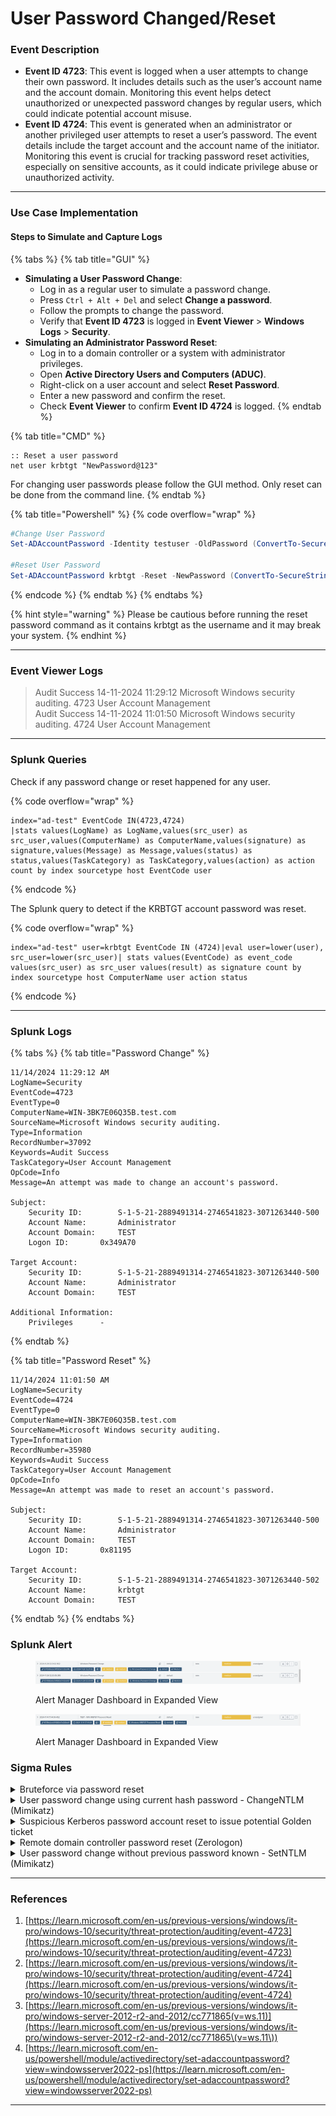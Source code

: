 # User Password Changed/Reset

### Event Description

* **Event ID 4723**: This event is logged when a user attempts to change their own password. It includes details such as the user’s account name and the account domain. Monitoring this event helps detect unauthorized or unexpected password changes by regular users, which could indicate potential account misuse.
* **Event ID 4724**: This event is generated when an administrator or another privileged user attempts to reset a user’s password. The event details include the target account and the account name of the initiator. Monitoring this event is crucial for tracking password reset activities, especially on sensitive accounts, as it could indicate privilege abuse or unauthorized activity.

***

### Use Case Implementation

#### Steps to Simulate and Capture Logs

{% tabs %}
{% tab title="GUI" %}
* **Simulating a User Password Change**:
  * Log in as a regular user to simulate a password change.
  * Press `Ctrl + Alt + Del` and select **Change a password**.
  * Follow the prompts to change the password.
  * Verify that **Event ID 4723** is logged in **Event Viewer** > **Windows Logs** > **Security**.
* **Simulating an Administrator Password Reset**:
  * Log in to a domain controller or a system with administrator privileges.
  * Open **Active Directory Users and Computers (ADUC)**.
  * Right-click on a user account and select **Reset Password**.
  * Enter a new password and confirm the reset.
  * Check **Event Viewer** to confirm **Event ID 4724** is logged.
{% endtab %}

{% tab title="CMD" %}
```batch
:: Reset a user password
net user krbtgt "NewPassword@123"
```

For changing user passwords please follow the GUI method. Only reset can be done from the command line.
{% endtab %}

{% tab title="Powershell" %}
{% code overflow="wrap" %}
```powershell
#Change User Password
Set-ADAccountPassword -Identity testuser -OldPassword (ConvertTo-SecureString -AsPlainText "p@ssw0rd" -Force) -NewPassword (ConvertTo-SecureString -AsPlainText "qwert@12345" -Force)

#Reset User Password
Set-ADAccountPassword krbtgt -Reset -NewPassword (ConvertTo-SecureString -AsPlainText “NewP@ssw0rd123” -Force -Verbose) –PassThru
```
{% endcode %}
{% endtab %}
{% endtabs %}

{% hint style="warning" %}
Please be cautious before running the reset password command as it contains krbtgt as the username and it may break your system.
{% endhint %}

***

### Event Viewer Logs

> Audit Success 14-11-2024 11:29:12 Microsoft Windows security auditing. 4723 User Account Management\
> Audit Success 14-11-2024 11:01:50 Microsoft Windows security auditing. 4724 User Account Management

***

### Splunk Queries

Check if any password change or reset happened for any user.

{% code overflow="wrap" %}
```splunk-spl
index="ad-test" EventCode IN(4723,4724)
|stats values(LogName) as LogName,values(src_user) as src_user,values(ComputerName) as ComputerName,values(signature) as signature,values(Message) as Message,values(status) as status,values(TaskCategory) as TaskCategory,values(action) as action count by index sourcetype host EventCode user
```
{% endcode %}

The Splunk query to detect if the KRBTGT account password was reset.

{% code overflow="wrap" %}
```splunk-spl
index="ad-test" user=krbtgt EventCode IN (4724)|eval user=lower(user), src_user=lower(src_user)| stats values(EventCode) as event_code values(src_user) as src_user values(result) as signature count by index sourcetype host ComputerName user action status
```
{% endcode %}

***

### Splunk Logs

{% tabs %}
{% tab title="Password Change" %}
```
11/14/2024 11:29:12 AM
LogName=Security
EventCode=4723
EventType=0
ComputerName=WIN-3BK7E06Q35B.test.com
SourceName=Microsoft Windows security auditing.
Type=Information
RecordNumber=37092
Keywords=Audit Success
TaskCategory=User Account Management
OpCode=Info
Message=An attempt was made to change an account's password.

Subject:
	Security ID:		S-1-5-21-2889491314-2746541823-3071263440-500
	Account Name:		Administrator
	Account Domain:		TEST
	Logon ID:		0x349A70

Target Account:
	Security ID:		S-1-5-21-2889491314-2746541823-3071263440-500
	Account Name:		Administrator
	Account Domain:		TEST

Additional Information:
	Privileges		-
```
{% endtab %}

{% tab title="Password Reset" %}
```
11/14/2024 11:01:50 AM
LogName=Security
EventCode=4724
EventType=0
ComputerName=WIN-3BK7E06Q35B.test.com
SourceName=Microsoft Windows security auditing.
Type=Information
RecordNumber=35980
Keywords=Audit Success
TaskCategory=User Account Management
OpCode=Info
Message=An attempt was made to reset an account's password.

Subject:
	Security ID:		S-1-5-21-2889491314-2746541823-3071263440-500
	Account Name:		Administrator
	Account Domain:		TEST
	Logon ID:		0x81195

Target Account:
	Security ID:		S-1-5-21-2889491314-2746541823-3071263440-502
	Account Name:		krbtgt
	Account Domain:		TEST
```
{% endtab %}
{% endtabs %}

### Splunk Alert

<figure><img src="../../.gitbook/assets/image (1) (1) (1) (1) (1) (1) (1) (1) (1).png" alt=""><figcaption><p>Alert Manager Dashboard in Expanded View</p></figcaption></figure>

<figure><img src="../../.gitbook/assets/image (1) (1) (1) (1) (1) (1) (1) (1).png" alt=""><figcaption><p>Alert Manager Dashboard in Expanded View</p></figcaption></figure>

### Sigma Rules

<details>

<summary>Bruteforce via password reset</summary>

```yaml
title: Bruteforce via password reset
name: bruteforce_password_reset
description: Detects if a attacker attempts to reset multiple times a user password to perform a bruteforce attack.
references:
  - https://twitter.com/mthcht/status/1705164058343756005?s=08
tags:
  - attack.credential_access
  - attack.t1110.001 # brutforce: Password Guessing
  - attack.t1110.003 # brutforce: Password spraying
author: mdecrevoisier
status: experimental
logsource:
  product: windows
  service: security
detection:
  selection:
    EventID:
      - 4723 # reset of own user's password
      - 4724 # reset of user's password by another user
  condition: selection
falsepositives:
  - ADFS, DirSync
level: informational

---
title: Bruteforce via password reset Count
status: experimental
correlation:
  type: value_count
  rules:
    - bruteforce_password_reset
  group-by:
    - TargetSid
  timespan: 10m
  condition:
    gte: 10
    field: host
level: high

```

```splunk-spl
source="WinEventLog:Security" EventCode IN (4723, 4724)
| bin _time span=10m
| stats dc(host) as value_count by _time TargetSid
| search value_count >= 10
```

</details>

<details>

<summary>User password change using current hash password - ChangeNTLM (Mimikatz)</summary>

```yaml
title: User password change using current hash password - ChangeNTLM (Mimikatz)
description: Detects scenarios where an attacker resets a user account by using the compromised NTLM password hash. The newly clear text password defined by the attacker can be then used in order to login into services like Outlook Web Access (OWA), RDP, SharePoint... As ID 4723 refers to user changing is own password, the SubjectSid and TargetSid should be equal. However in a change initiated by Mimikatz, they will be different. Correlate the event ID 4723, 4624 and 5145 using the "SubjectLogonId" field to identify the source of the reset.
references:
  - https://github.com/mdecrevoisier/EVTX-to-MITRE-Attack/tree/master/TA0003-Persistence/T1098.xxx-Account%20manipulation
  - https://stealthbits.com/blog/manipulating-user-passwords-with-mimikatz/
  - https://www.trustedsec.com/blog/azure-account-hijacking-using-mimikatzs-lsadumpsetntlm/
  - https://www.trustedsec.com/blog/manipulating-user-passwords-without-mimikatz/
tags:
  - attack.persistence
  - attack.t1098
author: mdecrevoisier
status: experimental
logsource:
  product: windows
  service: security
detection:
  selection:
    EventID: 4723 # Self password reset
    TargetSid|startswith: S-1-5-21-
    SubjectUserSid|startswith: S-1-5-21-
    #SubjectUserSid != TargetSid # comparing 2 fields is not possible in SIGMA language
  condition: selection
falsepositives:
  - Admin changing is own account directly using the Active Directory console and not the GUI (ctrl alt suppr)
  - ADFS, MSOL, DirSync, Azure AD Sync
level: high

```

{% code overflow="wrap" %}
```splunk-spl
source="WinEventLog:Security" EventCode=4723 TargetSid="S-1-5-21-*" SubjectUserSid="S-1-5-21-*"
```
{% endcode %}

</details>

<details>

<summary>Suspicious Kerberos password account reset to issue potential Golden ticket</summary>

```yaml
title: Suspicious Kerberos password account reset to issue potential Golden ticket
description: Detects scenarios where a suspicious password reset of the Krbtgt account is performed by attacker to issue a potential Golden ticket.
references:
- https://cert.europa.eu/static/WhitePapers/CERT-EU-SWP_14_07_PassTheGolden_Ticket_v1_1.pdf
- https://adsecurity.org/?p=483
tags:
- attack.credential_access
- attack.t1558.001
author: mdecrevoisier
status: experimental
logsource:
  product: windows
  service: security
detection:
  selection:
    EventID: 4724
    TargetSid|endswith: '-502' # Krbtgt account SID
  condition: selection
falsepositives:
- Administrators following best practices and reseting the Krbtgt password 1 or 2 times a year
level: medium
```

```splunk-spl
source="WinEventLog:Security" EventCode=4724 TargetSid="*-502"
```

</details>

<details>

<summary>Remote domain controller password reset (Zerologon)</summary>

```yaml
title: Remote domain controller password reset (Zerologon) 
description: Detects scenarios where an attacker attempts to exploit the Zerologon vulnerabiliy which triggers, bsides others things, a password reset on a domain controller.
references:
- https://thedfirreport.com/2022/11/14/bumblebee-zeros-in-on-meterpreter/
- https://stealthbits.com/blog/zerologon-from-zero-to-hero-part-2/
- https://www.lares.com/blog/from-lares-labs-defensive-guidance-for-zerologon-cve-2020-1472/
- https://blog.nviso.eu/2020/09/17/sentinel-query-detect-zerologon-cve-2020-1472/
- https://blog.zsec.uk/zerologon-attacking-defending/
tags:
- attack.lateral_movement
- attack.t1210 # Exploitation of Remote Services 
author: mdecrevoisier
status: experimental
logsource:
  product: windows
  service: security
detection:
  domain_controller:
    Computer: '%domain_controllers%'

  selection_account_changed:
    EventID: 4742 # computer account changed
    TargetUserName|endswith: '$' # focus only on computer accounts

  filter_account_changed:
    PasswordLastSet: '-'
  
  selection_reset:
    EventID: 4724

  condition: domain_controller and (selection_reset or (selection_account_changed and not filter_account_changed) )
falsepositives:
- None 
level: high
```

{% code overflow="wrap" %}
```splunk-spl
source="WinEventLog:Security" Computer="%domain_controllers%" EventCode=4724 OR (EventCode=4742 TargetUserName="*$" NOT PasswordLastSet="-")
```
{% endcode %}

</details>

<details>

<summary>User password change without previous password known - SetNTLM (Mimikatz)</summary>

```yaml
title: User password change without previous password known - SetNTLM (Mimikatz)
description: Detects scenarios where an attacker perform a password reset event. This does not require any knowledge of a user’s current password, but it does require to have the "Reset Password" right. Correlate the event ID 4724, 4624 and 5145 using the "SubjectLogonId" field to identify the source of the reset.
references:
  - https://github.com/mdecrevoisier/EVTX-to-MITRE-Attack/tree/master/TA0003-Persistence/T1098.xxx-Account%20manipulation
  - https://stealthbits.com/blog/manipulating-user-passwords-with-mimikatz/
  - https://www.trustedsec.com/blog/azure-account-hijacking-using-mimikatzs-lsadumpsetntlm/
  - https://www.trustedsec.com/blog/manipulating-user-passwords-without-mimikatz/
tags:
  - attack.persistence
  - attack.t1098
author: mdecrevoisier
status: experimental
logsource:
  product: windows
  service: security
detection:
  selection_reset:
    EventID: 4724 # Non self password reset
    TargetSid|startswith: S-1-5-21-
    SubjectUserSid|startswith: S-1-5-21-

  selection_share:
    EventID: 5145
    ShareName: \\*\IPC$
    RelativeTargetName: samr

  selection_login:
    EventID: 4624
    AuthenticationPackageName: NTLM

  filter:
    IpAddress:
      - "127.0.0.1"
      - "::1"

  condition: (selection_reset and selection_share and selection_login) and not filter
falsepositives:
  - None
level: high

```

{% code overflow="wrap" %}
```splunk-spl
source="WinEventLog:Security" EventCode=4724 TargetSid="S-1-5-21-*" SubjectUserSid="S-1-5-21-*" EventCode=5145 ShareName="\\*\\IPC$" RelativeTargetName="samr" EventCode=4624 AuthenticationPackageName="NTLM" NOT (IpAddress IN ("127.0.0.1", "::1"))
```
{% endcode %}

</details>

***

### References

1. [https://learn.microsoft.com/en-us/previous-versions/windows/it-pro/windows-10/security/threat-protection/auditing/event-4723](https://learn.microsoft.com/en-us/previous-versions/windows/it-pro/windows-10/security/threat-protection/auditing/event-4723)
2. [https://learn.microsoft.com/en-us/previous-versions/windows/it-pro/windows-10/security/threat-protection/auditing/event-4724](https://learn.microsoft.com/en-us/previous-versions/windows/it-pro/windows-10/security/threat-protection/auditing/event-4724)
3. [https://learn.microsoft.com/en-us/previous-versions/windows/it-pro/windows-server-2012-r2-and-2012/cc771865(v=ws.11)](https://learn.microsoft.com/en-us/previous-versions/windows/it-pro/windows-server-2012-r2-and-2012/cc771865\(v=ws.11\))
4. [https://learn.microsoft.com/en-us/powershell/module/activedirectory/set-adaccountpassword?view=windowsserver2022-ps](https://learn.microsoft.com/en-us/powershell/module/activedirectory/set-adaccountpassword?view=windowsserver2022-ps)

***
